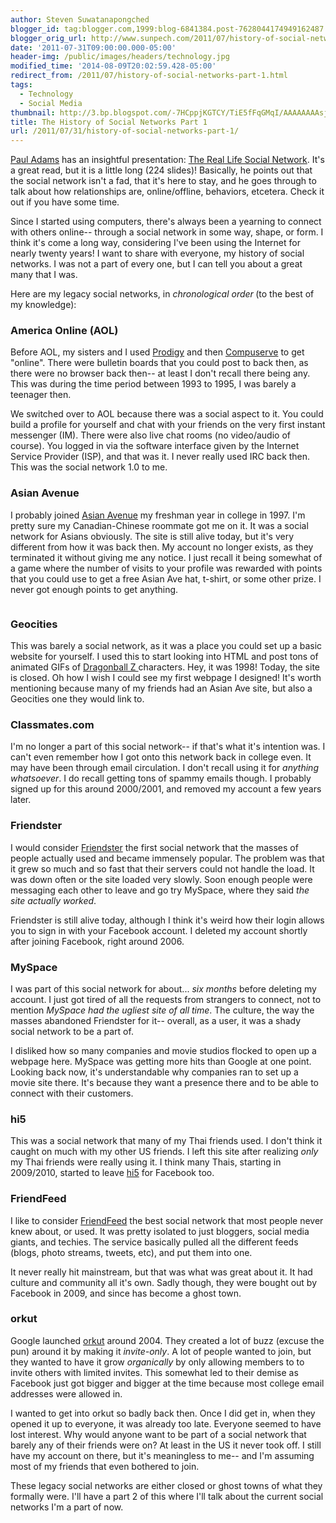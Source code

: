 ```yaml
---
author: Steven Suwatanapongched
blogger_id: tag:blogger.com,1999:blog-6841384.post-7628044174949162487
blogger_orig_url: http://www.sunpech.com/2011/07/history-of-social-networks-part-1.html
date: '2011-07-31T09:00:00.000-05:00'
header-img: /public/images/headers/technology.jpg
modified_time: '2014-08-09T20:02:59.428-05:00'
redirect_from: /2011/07/history-of-social-networks-part-1.html
tags:
  - Technology
  - Social Media
thumbnail: http://3.bp.blogspot.com/-7HCppjKGTCY/TiE5fFqGMqI/AAAAAAAAsj4/Aa2FsIbulr4/s600/asian_avenue.png
title: The History of Social Networks Part 1
url: /2011/07/31/history-of-social-networks-part-1/
---
```



<a href="http://www.thinkoutsidein.com/">Paul Adams</a> has an insightful presentation: <a href="http://www.slideshare.net/padday/the-real-life-social-network-v2">The Real Life Social Network</a>. It's a great read, but it is a little long (224 slides)! Basically, he points out that the social network isn't a fad, that it's here to stay, and he goes through to talk about how relationships are, online/offline, behaviors, etcetera. Check it out if you have some time.

Since I started using computers, there's always been a yearning to connect with others online-- through a social network in some way, shape, or form. I think it's come a long way, considering I've been using the Internet for nearly twenty years! I want to share with everyone, my history of social networks. I was not a part of every one, but I can tell you about a great many that I was.

Here are my legacy social networks, in <i>chronological order</i><b> </b>(to the best of my knowledge):

### America Online (AOL)

Before AOL, my sisters and I used <a href="http://en.wikipedia.org/wiki/Prodigy_(online_service)">Prodigy</a> and then <a href="http://en.wikipedia.org/wiki/CompuServe">Compuserve</a> to get "online". There were bulletin boards that you could post to back then, as there were no browser back then-- at least I don't recall there being any. This was during the time period between 1993 to 1995, I was barely a teenager then.

We switched over to AOL because there was a social aspect to it. You could build a profile for yourself and chat with your friends on the very first instant messenger (IM). There were also live chat rooms (no video/audio of course).  You logged in via the software interface given by the Internet Service Provider (ISP), and that was it. I never really used IRC back then. This was the social network 1.0 to me.

### Asian Avenue

I probably joined <a href="http://www.asianave.com/">Asian Avenue</a> my freshman year in college in 1997. I'm pretty sure my Canadian-Chinese roommate got me on it. It was a social network for Asians obviously. The site is still alive today, but it's very different from how it was back then. My account no longer exists, as they terminated it without giving me any notice. I just recall it being somewhat of a game where the number of visits to your profile was rewarded with points that you could use to get a free Asian Ave hat, t-shirt, or some other prize. I never got enough points to get anything.

<a href="http://3.bp.blogspot.com/-7HCppjKGTCY/TiE5fFqGMqI/AAAAAAAAsj4/Aa2FsIbulr4/s600/asian_avenue.png" alt="" ><img   border="0" src="http://3.bp.blogspot.com/-7HCppjKGTCY/TiE5fFqGMqI/AAAAAAAAsj4/Aa2FsIbulr4/s400/asian_avenue.png" alt="" /></a>

### Geocities

This was barely a social network, as it was a place you could set up a basic website for  yourself. I used this to start looking into HTML and post tons of animated GIFs of <a href="http://en.wikipedia.org/wiki/Dragon_Ball">Dragonball Z </a>characters. Hey, it was 1998! Today, the site is closed. Oh how I wish I could see my first webpage I designed! It's worth mentioning because many of my friends had an Asian Ave site, but also a Geocities one they would link to.

### Classmates.com

I'm no longer a part of this social network-- if that's what it's intention was. I can't even remember how I got onto this network back in college even. It may have been through email circulation. I don't recall using it for <i>anything whatsoever</i>. I do recall getting tons of spammy emails though. I probably signed up for this around 2000/2001, and removed my account a few years later.

### Friendster

I would consider <a href="http://www.friendster.com/">Friendster</a> the first social network that the masses of people actually used and became immensely popular. The problem was that it grew so much and so fast that their servers could not handle the load. It was down often or the site loaded very slowly. Soon enough people were messaging each other to leave and go try MySpace, where they said <i>the site actually worked</i>.

Friendster is still alive today, although I think it's weird how their login allows you to sign in with your Facebook account. I deleted my account shortly after joining Facebook, right around 2006.

### MySpace

I was part of this social network for about... <i>six months</i> before deleting my account. I just got tired of all the requests from strangers to connect, not to mention <i>MySpace had the ugliest site of all time</i>. The culture, the way the masses abandoned Friendster for it-- overall, as a user, it was a shady social network to be a part of.

I disliked how so many companies and movie studios flocked to open up a webpage here. MySpace was getting more hits than Google at one point. Looking back now, it's understandable why companies ran to set up a movie site there. It's because they want a presence there and to be able to connect with their customers.

### hi5
This was a social network that many of my Thai friends used. I don't think it caught on much with my other US friends. I left this site after realizing <i>only</i> my Thai friends were really using it. I think many Thais, starting in 2009/2010, started to leave <a href="http://www.hi5.com/">hi5</a> for Facebook too.

### FriendFeed

I like to consider <a href="http://www.friendfeed.com/">FriendFeed</a> the best social network that most people never knew about, or used. It was pretty isolated to just bloggers, social media giants, and techies. The service basically pulled all the different feeds (blogs, photo streams, tweets, etc), and put them into one.

It never really hit mainstream, but that was what was great about it. It had culture and community all it's own. Sadly though, they were bought out by Facebook in 2009, and since has become a ghost town.

### orkut

Google launched <a href="http://www.orkut.com/">orkut</a> around 2004. They created a lot of buzz (excuse the pun) around it by making it <i>invite-only</i>. A lot of people wanted to join, but they wanted to have it grow <i>organically</i> by only allowing members to to invite others with limited invites. This somewhat led to their demise as Facebook just got bigger and bigger at the time because most college email addresses were allowed in.

I wanted to get into orkut so badly back then. Once I did get in, when they opened it up to everyone, it was already too late. Everyone seemed to have lost interest. Why would anyone want to be part of a social network that barely any of their friends were on? At least in the US it never took off. I still have my account on there, but it's meaningless to me-- and I'm assuming most of my friends that even bothered to join.


These legacy social networks are either closed or ghost towns of what they formally were. I'll have a part 2 of this where I'll talk about the current social networks I'm a part of now.